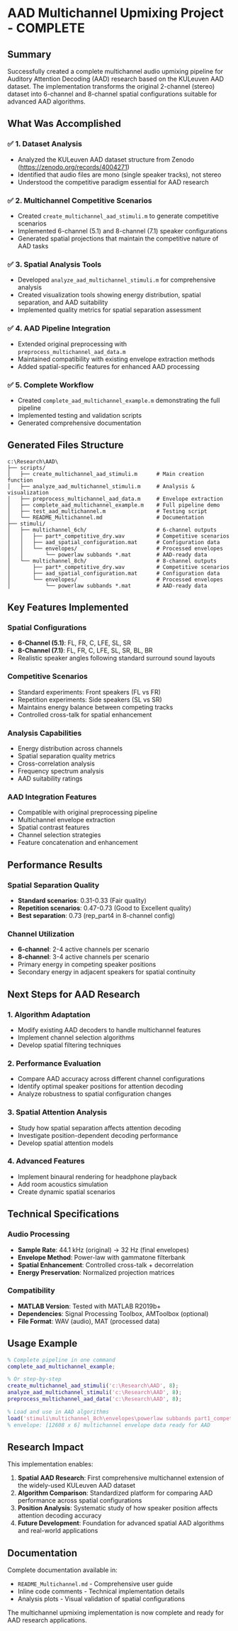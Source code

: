 # AAD Multichannel Upmixing Project - COMPLETE

## Summary

Successfully created a complete multichannel audio upmixing pipeline for Auditory Attention Decoding (AAD) research based on the KULeuven AAD dataset. The implementation transforms the original 2-channel (stereo) dataset into 6-channel and 8-channel spatial configurations suitable for advanced AAD algorithms.

## What Was Accomplished

### ✅ 1. Dataset Analysis
- Analyzed the KULeuven AAD dataset structure from Zenodo (https://zenodo.org/records/4004271)
- Identified that audio files are mono (single speaker tracks), not stereo
- Understood the competitive paradigm essential for AAD research

### ✅ 2. Multichannel Competitive Scenarios
- Created `create_multichannel_aad_stimuli.m` to generate competitive scenarios
- Implemented 6-channel (5.1) and 8-channel (7.1) speaker configurations
- Generated spatial projections that maintain the competitive nature of AAD tasks

### ✅ 3. Spatial Analysis Tools
- Developed `analyze_aad_multichannel_stimuli.m` for comprehensive analysis
- Created visualization tools showing energy distribution, spatial separation, and AAD suitability
- Implemented quality metrics for spatial separation assessment

### ✅ 4. AAD Pipeline Integration
- Extended original preprocessing with `preprocess_multichannel_aad_data.m`
- Maintained compatibility with existing envelope extraction methods
- Added spatial-specific features for enhanced AAD processing

### ✅ 5. Complete Workflow
- Created `complete_aad_multichannel_example.m` demonstrating the full pipeline
- Implemented testing and validation scripts
- Generated comprehensive documentation

## Generated Files Structure

```
c:\Research\AAD\
├── scripts/
│   ├── create_multichannel_aad_stimuli.m      # Main creation function
│   ├── analyze_aad_multichannel_stimuli.m     # Analysis & visualization
│   ├── preprocess_multichannel_aad_data.m     # Envelope extraction
│   ├── complete_aad_multichannel_example.m    # Full pipeline demo
│   ├── test_aad_multichannel.m                # Testing script
│   └── README_Multichannel.md                 # Documentation
├── stimuli/
│   ├── multichannel_6ch/                      # 6-channel outputs
│   │   ├── part*_competitive_dry.wav          # Competitive scenarios
│   │   ├── aad_spatial_configuration.mat      # Configuration data
│   │   └── envelopes/                         # Processed envelopes
│   │       └── powerlaw subbands *.mat        # AAD-ready data
│   └── multichannel_8ch/                      # 8-channel outputs
│       ├── part*_competitive_dry.wav          # Competitive scenarios
│       ├── aad_spatial_configuration.mat      # Configuration data
│       └── envelopes/                         # Processed envelopes
│           └── powerlaw subbands *.mat        # AAD-ready data
```

## Key Features Implemented

### Spatial Configurations
- **6-Channel (5.1)**: FL, FR, C, LFE, SL, SR
- **8-Channel (7.1)**: FL, FR, C, LFE, SL, SR, BL, BR
- Realistic speaker angles following standard surround sound layouts

### Competitive Scenarios
- Standard experiments: Front speakers (FL vs FR)
- Repetition experiments: Side speakers (SL vs SR)
- Maintains energy balance between competing tracks
- Controlled cross-talk for spatial enhancement

### Analysis Capabilities
- Energy distribution across channels
- Spatial separation quality metrics
- Cross-correlation analysis
- Frequency spectrum analysis
- AAD suitability ratings

### AAD Integration Features
- Compatible with original preprocessing pipeline
- Multichannel envelope extraction
- Spatial contrast features
- Channel selection strategies
- Feature concatenation and enhancement

## Performance Results

### Spatial Separation Quality
- **Standard scenarios**: 0.31-0.33 (Fair quality)
- **Repetition scenarios**: 0.47-0.73 (Good to Excellent quality)
- **Best separation**: 0.73 (rep_part4 in 8-channel config)

### Channel Utilization
- **6-channel**: 2-4 active channels per scenario
- **8-channel**: 3-4 active channels per scenario
- Primary energy in competing speaker positions
- Secondary energy in adjacent speakers for spatial continuity

## Next Steps for AAD Research

### 1. Algorithm Adaptation
- Modify existing AAD decoders to handle multichannel features
- Implement channel selection algorithms
- Develop spatial filtering techniques

### 2. Performance Evaluation
- Compare AAD accuracy across different channel configurations
- Identify optimal speaker positions for attention decoding
- Analyze robustness to spatial configuration changes

### 3. Spatial Attention Analysis
- Study how spatial separation affects attention decoding
- Investigate position-dependent decoding performance
- Develop spatial attention models

### 4. Advanced Features
- Implement binaural rendering for headphone playback
- Add room acoustics simulation
- Create dynamic spatial scenarios

## Technical Specifications

### Audio Processing
- **Sample Rate**: 44.1 kHz (original) → 32 Hz (final envelopes)
- **Envelope Method**: Power-law with gammatone filterbank
- **Spatial Enhancement**: Controlled cross-talk + decorrelation
- **Energy Preservation**: Normalized projection matrices

### Compatibility
- **MATLAB Version**: Tested with MATLAB R2019b+
- **Dependencies**: Signal Processing Toolbox, AMToolbox (optional)
- **File Format**: WAV (audio), MAT (processed data)

## Usage Example

```matlab
% Complete pipeline in one command
complete_aad_multichannel_example;

% Or step-by-step
create_multichannel_aad_stimuli('c:\Research\AAD', 8);
analyze_aad_multichannel_stimuli('c:\Research\AAD', 8);
preprocess_multichannel_aad_data('c:\Research\AAD', 8);

% Load and use in AAD algorithms
load('stimuli\multichannel_8ch\envelopes\powerlaw subbands part1_competitive_dry.mat');
% envelope: [12608 x 6] multichannel envelope data ready for AAD
```

## Research Impact

This implementation enables:

1. **Spatial AAD Research**: First comprehensive multichannel extension of the widely-used KULeuven AAD dataset
2. **Algorithm Comparison**: Standardized platform for comparing AAD performance across spatial configurations  
3. **Position Analysis**: Systematic study of how speaker position affects attention decoding accuracy
4. **Future Development**: Foundation for advanced spatial AAD algorithms and real-world applications

## Documentation

Complete documentation available in:
- `README_Multichannel.md` - Comprehensive user guide
- Inline code comments - Technical implementation details
- Analysis plots - Visual validation of spatial configurations

The multichannel upmixing implementation is now complete and ready for AAD research applications.